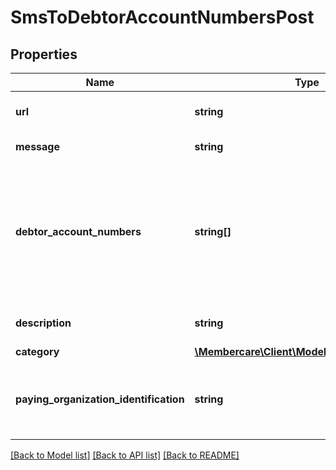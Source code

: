 # SmsToDebtorAccountNumbersPost

## Properties
Name | Type | Description | Notes
------------ | ------------- | ------------- | -------------
**url** | **string** | The link to the current resource | [optional] 
**message** | **string** | The content of the SMS | [optional] 
**debtor_account_numbers** | **string[]** | The list of debtor account numbers. Receivers who have a cellPhone or cellPhone2 registered will get the SMS | [optional] 
**description** | **string** | A text describing the SMS | [optional] 
**category** | [**\Membercare\Client\Model\SmsShotCategory**](SmsShotCategory.md) |  | [optional] 
**paying_organization_identification** | **string** | Paying organization identification for the SMS&#x27;es to be sent out | [optional] 

[[Back to Model list]](../../README.md#documentation-for-models) [[Back to API list]](../../README.md#documentation-for-api-endpoints) [[Back to README]](../../README.md)

